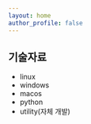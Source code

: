 ```yaml
---
layout: home
author_profile: false
---
```


## 기술자료

* linux
* windows
* macos
* python
* utility(자체 개발)